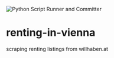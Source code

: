 ![Python Script Runner and Committer](https://github.com/AthomsG/renting-in-vienna/actions/workflows/run_pipeline.yml/badge.svg)


# renting-in-vienna
scraping renting listings from willhaben.at
